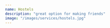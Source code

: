```yaml
---
name: Hostels
description: "great option for making friends"
image: "/images/services/hostels.jpg"
---
```

